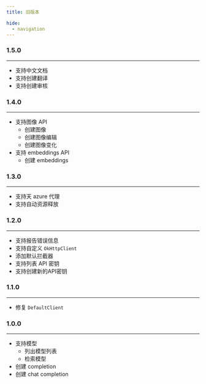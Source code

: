 ```yaml
---
title: 旧版本

hide:
  - navigation
---
```


### 1.5.0

---

- 支持中文文档
- 支持创建翻译
- 支持创建审核

### 1.4.0

---

- 支持图像 API
  - 创建图像
  - 创建图像编辑
  - 创建图像变化
- 支持 embeddings API
  - 创建 embeddings

### 1.3.0

---

- 支持天 azure 代理
- 支持自动资源释放

### 1.2.0

---

- 支持报告错误信息
- 支持自定义 `OkHttpClient`
- 添加默认拦截器
- 支持列表 API 密钥
- 支持创建新的API密钥

### 1.1.0

---

- 修复 `DefaultClient`

### 1.0.0

---

- 支持模型
    - 列出模型列表
    - 检索模型
- 创建 completion
- 创建 chat completion